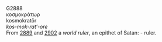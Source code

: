 G2888  
κοσμοκράτωρ  
kosmokratōr  
*kos-mok-rat‘-ore*  
From [2889](g2889) and [2902](g2902) a *world* *ruler*, an epithet of
Satan: - ruler.  
